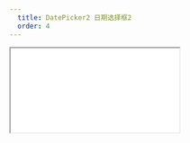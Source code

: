 ```yaml
---
  title: DatePicker2 日期选择框2
  order: 4
---
```


<Iframe src="//mc.fusion.design/demos/comp_groups/@alifd/next/datepicker2?theme=@alifd/theme-design-pro" />
